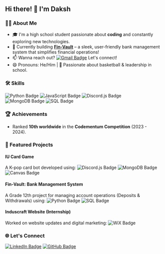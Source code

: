 ## Hi there! 👋 I'm Daksh

### 👨‍💻 About Me
- 🎓 I'm a high school student passionate about **coding** and constantly exploring new technologies.
- 🔭 Currently building **[Fin-Vault](#)** – a sleek, user-friendly bank management system that simplifies financial operations!
- 📫 Wanna reach out? [![Gmail Badge](https://img.shields.io/badge/Contact-Me-c14438?style=flat&logo=Gmail&logoColor=white)](mailto:dakshkothari7@gmail.com) Let's connect!
- 😄 Pronouns: He/Him | 🏀 Passionate about basketball & leadership in school.

### 🛠 Skills
![Python Badge](https://img.shields.io/badge/-Python-3776AB?style=flat&logo=Python&logoColor=white)
![JavaScript Badge](https://img.shields.io/badge/-JavaScript-F7DF1E?style=flat&logo=JavaScript&logoColor=black)
![Discord.js Badge](https://img.shields.io/badge/-Discord.js-7289DA?style=flat&logo=Discord&logoColor=white)
![MongoDB Badge](https://img.shields.io/badge/-MongoDB-47A248?style=flat&logo=MongoDB&logoColor=white)
![SQL Badge](https://img.shields.io/badge/-SQL-4479A1?style=flat&logo=MySQL&logoColor=white)

### 🏆 Achievements
- Ranked **10th worldwide** in the **Codementum Competition** (2023 - 2024).

### 📂 Featured Projects
#### IU Card Game
A K-pop card bot developed using:
![Discord.js Badge](https://img.shields.io/badge/-Discord.js-7289DA?style=flat&logo=Discord&logoColor=white)
![MongoDB Badge](https://img.shields.io/badge/-MongoDB-47A248?style=flat&logo=MongoDB&logoColor=white)
![Canvas Badge](https://img.shields.io/badge/-Canvas.js-ff5050?style=flat&logo=javascript)

#### Fin-Vault: Bank Management System
A Grade 12th project for managing account operations (Deposits & Withdrawals) using:
![Python Badge](https://img.shields.io/badge/-Python-3776AB?style=flat&logo=Python&logoColor=white)
![SQL Badge](https://img.shields.io/badge/-SQL-4479A1?style=flat&logo=MySQL&logoColor=white)

#### Induscraft Website (Internship)
Worked on website updates and digital marketing:
![WiX Badge](https://img.shields.io/badge/-WiX-000?style=flat&logo=wix&logoColor=white)

### 🌐 Let's Connect
[![LinkedIn Badge](https://img.shields.io/badge/-Daksh%20Kothari-0077B5?style=flat&logo=Linkedin&logoColor=white)](https://www.linkedin.com/in/daksh-kothari)
[![GitHub Badge](https://img.shields.io/badge/-whoschisa-181717?style=flat&logo=github&logoColor=white)](https://github.com/whoschisa)


